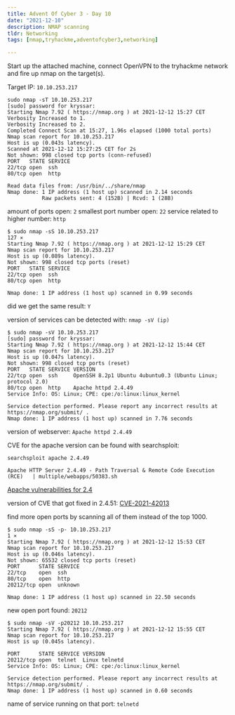 ```yaml
---
title: Advent Of Cyber 3 - Day 10
date: "2021-12-10"
description: NMAP scanning
tldr: Networking
tags: [nmap,tryhackme,adventofcyber3,networking]

---
```


Start up the attached machine, connect OpenVPN to the tryhackme network and fire up nmap on the target(s).

Target IP: `10.10.253.217`

```shell
sudo nmap -sT 10.10.253.217
[sudo] password for kryssar: 
Starting Nmap 7.92 ( https://nmap.org ) at 2021-12-12 15:27 CET
Verbosity Increased to 1.
Verbosity Increased to 2.
Completed Connect Scan at 15:27, 1.96s elapsed (1000 total ports)
Nmap scan report for 10.10.253.217
Host is up (0.043s latency).
Scanned at 2021-12-12 15:27:25 CET for 2s
Not shown: 998 closed tcp ports (conn-refused)
PORT   STATE SERVICE
22/tcp open  ssh
80/tcp open  http

Read data files from: /usr/bin/../share/nmap
Nmap done: 1 IP address (1 host up) scanned in 2.14 seconds
           Raw packets sent: 4 (152B) | Rcvd: 1 (28B)

```

amount of ports open: `2`
smallest port number open: `22`
service related to higher number: `http`

```shell
$ sudo nmap -sS 10.10.253.217                                                                        127 ⨯
Starting Nmap 7.92 ( https://nmap.org ) at 2021-12-12 15:29 CET
Nmap scan report for 10.10.253.217
Host is up (0.089s latency).
Not shown: 998 closed tcp ports (reset)
PORT   STATE SERVICE
22/tcp open  ssh
80/tcp open  http

Nmap done: 1 IP address (1 host up) scanned in 0.99 seconds
```

did we get the same result: `Y`

version of services can be detected with: `nmap -sV (ip)`

```shell
$ sudo nmap -sV 10.10.253.217
[sudo] password for kryssar: 
Starting Nmap 7.92 ( https://nmap.org ) at 2021-12-12 15:44 CET
Nmap scan report for 10.10.253.217
Host is up (0.047s latency).
Not shown: 998 closed tcp ports (reset)
PORT   STATE SERVICE VERSION
22/tcp open  ssh     OpenSSH 8.2p1 Ubuntu 4ubuntu0.3 (Ubuntu Linux; protocol 2.0)
80/tcp open  http    Apache httpd 2.4.49
Service Info: OS: Linux; CPE: cpe:/o:linux:linux_kernel

Service detection performed. Please report any incorrect results at https://nmap.org/submit/ .
Nmap done: 1 IP address (1 host up) scanned in 7.76 seconds
```

version of webserver: `Apache httpd 2.4.49`

CVE for the apache version can be found with searchsploit: 
```shell
searchsploit apache 2.4.49

Apache HTTP Server 2.4.49 - Path Traversal & Remote Code Execution (RCE)   | multiple/webapps/50383.sh
```

[Apache vulnerabilities for 2.4](https://httpd.apache.org/security/vulnerabilities_24.html)

version of CVE that got fixed in 2.4.51: [CVE-2021-42013](https://cve.mitre.org/cgi-bin/cvename.cgi?name=CVE-2021-42013)

find more open ports by scanning all of them instead of the top 1000. 

```shell 
$ sudo nmap -sS -p- 10.10.253.217                                                                      1 ⨯
Starting Nmap 7.92 ( https://nmap.org ) at 2021-12-12 15:53 CET
Nmap scan report for 10.10.253.217
Host is up (0.046s latency).
Not shown: 65532 closed tcp ports (reset)
PORT      STATE SERVICE
22/tcp    open  ssh
80/tcp    open  http
20212/tcp open  unknown

Nmap done: 1 IP address (1 host up) scanned in 22.50 seconds
```

new open port found: `20212`

```shell
$ sudo nmap -sV -p20212 10.10.253.217
Starting Nmap 7.92 ( https://nmap.org ) at 2021-12-12 15:55 CET
Nmap scan report for 10.10.253.217
Host is up (0.045s latency).

PORT      STATE SERVICE VERSION
20212/tcp open  telnet  Linux telnetd
Service Info: OS: Linux; CPE: cpe:/o:linux:linux_kernel

Service detection performed. Please report any incorrect results at https://nmap.org/submit/ .
Nmap done: 1 IP address (1 host up) scanned in 0.60 seconds
```

name of service running on that port: `telnetd`



